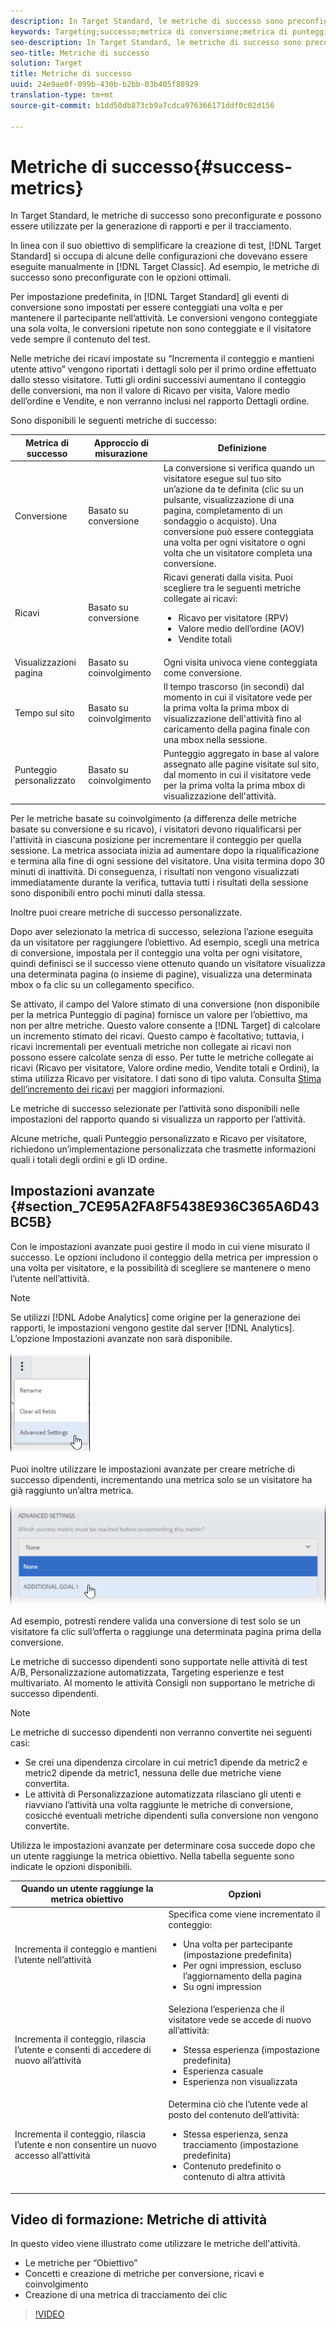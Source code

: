 ```yaml
---
description: In Target Standard, le metriche di successo sono preconfigurate e possono essere utilizzate per la generazione di rapporti e per il tracciamento.
keywords: Targeting;successo;metrica di conversione;metrica di punteggio pagina;metrica di visualizzazioni pagina;metriche di ricavi;metrica tempo sul sito;valore stimato;impostazioni avanzate
seo-description: In Target Standard, le metriche di successo sono preconfigurate e possono essere utilizzate per la generazione di rapporti e per il tracciamento.
seo-title: Metriche di successo
solution: Target
title: Metriche di successo
uuid: 24e9ae0f-099b-430b-b2bb-03b405f88929
translation-type: tm+mt
source-git-commit: b1dd50db873cb9a7cdca976366171ddf0c02d156

---
```



# Metriche di successo{#success-metrics}

In Target Standard, le metriche di successo sono preconfigurate e possono essere utilizzate per la generazione di rapporti e per il tracciamento.

In linea con il suo obiettivo di semplificare la creazione di test, [!DNL Target Standard] si occupa di alcune delle configurazioni che dovevano essere eseguite manualmente in [!DNL Target Classic]. Ad esempio, le metriche di successo sono preconfigurate con le opzioni ottimali.

Per impostazione predefinita, in [!DNL Target Standard] gli eventi di conversione sono impostati per essere conteggiati una volta e per mantenere il partecipante nell’attività. Le conversioni vengono conteggiate una sola volta, le conversioni ripetute non sono conteggiate e il visitatore vede sempre il contenuto del test.

Nelle metriche dei ricavi impostate su “Incrementa il conteggio e mantieni utente attivo” vengono riportati i dettagli solo per il primo ordine effettuato dallo stesso visitatore. Tutti gli ordini successivi aumentano il conteggio delle conversioni, ma non il valore di Ricavo per visita, Valore medio dell’ordine e Vendite, e non verranno inclusi nel rapporto Dettagli ordine.

Sono disponibili le seguenti metriche di successo:

| Metrica di successo | Approccio di misurazione | Definizione |
|--- |--- |--- |
| Conversione | Basato su conversione | La conversione si verifica quando un visitatore esegue sul tuo sito un’azione da te definita (clic su un pulsante, visualizzazione di una pagina, completamento di un sondaggio o acquisto). Una conversione può essere conteggiata una volta per ogni visitatore o ogni volta che un visitatore completa una conversione. |
| Ricavi | Basato su conversione | Ricavi generati dalla visita. Puoi scegliere tra le seguenti metriche collegate ai ricavi:<ul><li>Ricavo per visitatore (RPV)</li><li>Valore medio dell’ordine (AOV)</li><li>Vendite totali</li></ul> |
| Visualizzazioni pagina | Basato su coinvolgimento | Ogni visita univoca viene conteggiata come conversione. |
| Tempo sul sito | Basato su coinvolgimento | Il tempo trascorso (in secondi) dal momento in cui il visitatore vede per la prima volta la prima mbox di visualizzazione dell&#39;attività fino al caricamento della pagina finale con una mbox nella sessione. |
| Punteggio personalizzato | Basato su coinvolgimento | Punteggio aggregato in base al valore assegnato alle pagine visitate sul sito, dal momento in cui il visitatore vede per la prima volta la prima mbox di visualizzazione dell&#39;attività. |

Per le metriche basate su coinvolgimento (a differenza delle metriche basate su conversione e su ricavo), i visitatori devono riqualificarsi per l&#39;attività in ciascuna posizione per incrementare il conteggio per quella sessione. La metrica associata inizia ad aumentare dopo la riqualificazione e termina alla fine di ogni sessione del visitatore. Una visita termina dopo 30 minuti di inattività. Di conseguenza, i risultati non vengono visualizzati immediatamente durante la verifica, tuttavia tutti i risultati della sessione sono disponibili entro pochi minuti dalla stessa.

Inoltre puoi creare metriche di successo personalizzate.

Dopo aver selezionato la metrica di successo, seleziona l’azione eseguita da un visitatore per raggiungere l’obiettivo. Ad esempio, scegli una metrica di conversione, impostala per il conteggio una volta per ogni visitatore, quindi definisci se il successo viene ottenuto quando un visitatore visualizza una determinata pagina (o insieme di pagine), visualizza una determinata mbox o fa clic su un collegamento specifico.

Se attivato, il campo del Valore stimato di una conversione (non disponibile per la metrica Punteggio di pagina) fornisce un valore per l’obiettivo, ma non per altre metriche. Questo valore consente a [!DNL Target] di calcolare un incremento stimato dei ricavi. Questo campo è facoltativo; tuttavia, i ricavi incrementali per eventuali metriche non collegate ai ricavi non possono essere calcolate senza di esso. Per tutte le metriche collegate ai ricavi (Ricavo per visitatore, Valore ordine medio, Vendite totali e Ordini), la stima utilizza Ricavo per visitatore. I dati sono di tipo valuta. Consulta [Stima dell’incremento dei ricavi](../../administrating-target/r-target-account-preferences/estimating-lift-in-revenue.md#concept_32F875D8F91349CE86AF391F65BEAEEE) per maggiori informazioni.

Le metriche di successo selezionate per l’attività sono disponibili nelle impostazioni del rapporto quando si visualizza un rapporto per l’attività.

Alcune metriche, quali Punteggio personalizzato e Ricavo per visitatore, richiedono un’implementazione personalizzata che trasmette informazioni quali i totali degli ordini e gli ID ordine.

## Impostazioni avanzate {#section_7CE95A2FA8F5438E936C365A6D43BC5B}

Con le impostazioni avanzate puoi gestire il modo in cui viene misurato il successo. Le opzioni includono il conteggio della metrica per impression o una volta per visitatore, e la possibilità di scegliere se mantenere o meno l’utente nell’attività.

>[!NOTE]
>
>Se utilizzi [!DNL Adobe Analytics] come origine per la generazione dei rapporti, le impostazioni vengono gestite dal server [!DNL Analytics]. L’opzione Impostazioni avanzate non sarà disponibile.

![](assets/Menu_AdvancedSettings.png)

Puoi inoltre utilizzare le impostazioni avanzate per creare metriche di successo dipendenti, incrementando una metrica solo se un visitatore ha già raggiunto un’altra metrica.

![](assets/UI_dep_success_metric.png)

Ad esempio, potresti rendere valida una conversione di test solo se un visitatore fa clic sull’offerta o raggiunge una determinata pagina prima della conversione.

Le metriche di successo dipendenti sono supportate nelle attività di test A/B, Personalizzazione automatizzata, Targeting esperienze e test multivariato. Al momento le attività Consigli non supportano le metriche di successo dipendenti.

>[!NOTE]
>
>Le metriche di successo dipendenti non verranno convertite nei seguenti casi:

* Se crei una dipendenza circolare in cui metric1 dipende da metric2 e metric2 dipende da metric1, nessuna delle due metriche viene convertita.
* Le attività di Personalizzazione automatizzata rilasciano gli utenti e riavviano l’attività una volta raggiunte le metriche di conversione, cosicché eventuali metriche dipendenti sulla conversione non vengono convertite.

Utilizza le impostazioni avanzate per determinare cosa succede dopo che un utente raggiunge la metrica obiettivo. Nella tabella seguente sono indicate le opzioni disponibili.

| Quando un utente raggiunge la metrica obiettivo | Opzioni |
|--- |--- |
| Incrementa il conteggio e mantieni l’utente nell’attività | Specifica come viene incrementato il conteggio:<ul><li>Una volta per partecipante (impostazione predefinita)</li><li>Per ogni impression, escluso l’aggiornamento della pagina</li><li>Su ogni impression</li></ul> |
| Incrementa il conteggio, rilascia l’utente e consenti di accedere di nuovo all’attività | Seleziona l’esperienza che il visitatore vede se accede di nuovo all’attività:<ul><li>Stessa esperienza (impostazione predefinita)</li><li>Esperienza casuale</li><li>Esperienza non visualizzata</li></ul> |
| Incrementa il conteggio, rilascia l’utente e non consentire un nuovo accesso all’attività | Determina ciò che l’utente vede al posto del contenuto dell’attività:<ul><li>Stessa esperienza, senza tracciamento (impostazione predefinita)</li><li>Contenuto predefinito o contenuto di altra attività</li></ul> |

## Video di formazione: Metriche di attività

In questo video viene illustrato come utilizzare le metriche dell&#39;attività.

* Le metriche per “Obiettivo”
* Concetti e creazione di metriche per conversione, ricavi e coinvolgimento
* Creazione di una metrica di tracciamento dei clic

>[!VIDEO](https://video.tv.adobe.com/v/17380)